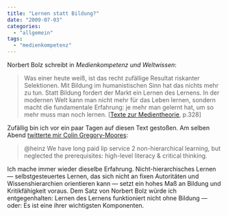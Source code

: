 ```yaml
---
title: "Lernen statt Bildung?"
date: "2009-07-03"
categories: 
  - "allgemein"
tags: 
  - "medienkompetenz"
---
```


Norbert Bolz schreibt in _Medienkompetenz und Weltwissen_:

> Was einer heute weiß, ist das recht zufällige Resultat riskanter Selektionen. Mit Bildung im humanistischen Sinn hat das nichts mehr zu tun. Statt Bildung fordert der Markt ein Lernen des Lernens. In der modernen Welt kann man nicht mehr für das Leben lernen, sondern macht die fundamentale Erfahrung: je mehr man gelernt hat, um so mehr muss man noch lernen. \[[Texte zur Medientheorie](http://www.reclam.de/detail/978-3-15-018239-0 "Reclam Verlag: Texte zur Medientheorie"), p.328\]

Zufällig bin ich vor ein paar Tagen auf diesen Text gestoßen. Am selben Abend [twitterte mir Colin Gregory-Moores](http://twitter.com/ColinGM/status/2392593769 "@heinz We have long paid iip service 2 non-hierarchical learning, but negelected the prerequisites: high-level literacy & critical thinking."):

> @heinz We have long paid lip service 2 non-hierarchical learning, but neglected the prerequisites: high-level literacy & critical thinking.

Ich mache immer wieder dieselbe Erfahrung. Nicht-hierarchisches Lernen — selbstgesteuertes Lernen, das sich nicht an fixen Autoritäten und Wissenshierarchien orientieren kann — setzt ein hohes Maß an Bildung und Kritikfähigkeit voraus. Dem Satz von Norbert Bolz würde ich entgegenhalten: Lernen des Lernens funktioniert nicht ohne Bildung — oder: Es ist eine ihrer wichtigsten Komponenten.
